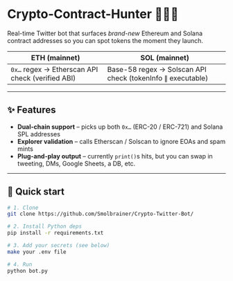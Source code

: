 # Crypto-Contract-Hunter 🕵️‍♂️🚀  
Real-time Twitter bot that surfaces *brand-new* Ethereum and Solana contract addresses so you can spot tokens the moment they launch.

<div align="center">
  
| ETH (mainnet) | SOL (mainnet) |
|---------------|--------------|
| `0x…` regex →   Etherscan API check (verified ABI) | Base-58 regex →   Solscan API check (tokenInfo ∥ executable) |

</div>

---

## ✨ Features
* **Dual-chain support** – picks up both `0x…` (ERC-20 / ERC-721) and Solana SPL addresses  
* **Explorer validation** – calls Etherscan / Solscan to ignore EOAs and spam mints  
* **Plug-and-play output** – currently `print()`s hits, but you can swap in tweeting, DMs, Google Sheets, a DB, etc.

---

## 🚀 Quick start

```bash
# 1. Clone
git clone https://github.com/Smolbrainer/Crypto-Twitter-Bot/

# 2. Install Python deps
pip install -r requirements.txt

# 3. Add your secrets (see below)
make your .env file

# 4. Run
python bot.py
